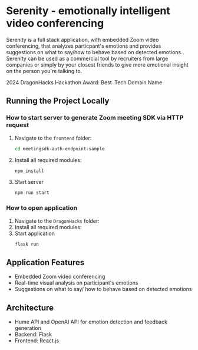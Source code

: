 # Serenity - emotionally intelligent video conferencing

Serenity is a full stack application, with embedded Zoom video conferencing, that analyzes particpant's emotions and provides suggestions on what to say/how to behave based on detected emotions.
Serenity can be used as a commercial tool by recruiters from large companies or simply by your closest friends to give more emotional insight on the person you're talking to.

2024 DragonHacks Hackathon
Award: Best .Tech Domain Name

## Running the Project Locally

### How to start server to generate Zoom meeting SDK via HTTP request
1. Navigate to the `frontend` folder:
   ```bash
   cd meetingsdk-auth-endpoint-sample
   ```
2. Install all required modules:
   ```bash
   npm install
   ```
3. Start server
   ```bash
   npm run start
   ```
### How to open application
1. Navigate to the `DragonHacks` folder:
2. Install all required modules:
3. Start application
   ```bash
   flask run
   ```

## Application Features
- Embedded Zoom video conferencing
- Real-time visual analysis on participant's emotions
- Suggestions on what to say/ how to behave based on detected emotions

## Architecture
- Hume API and OpenAI API for emotion detection and feedback generation
- Backend: Flask
- Frontend: React.js
